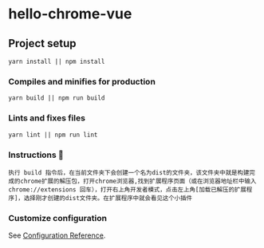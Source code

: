 # hello-chrome-vue

## Project setup
```
yarn install || npm install
```

### Compiles and minifies for production
```
yarn build || npm run build
```

### Lints and fixes files
```
yarn lint || npm run lint
```



### Instructions :dolphin:

```
执行 build 指令后，在当前文件夹下会创建一个名为dist的文件夹，该文件夹中就是构建完成的chrome扩展的解压包，打开chrome浏览器,找到扩展程序页面（或在浏览器地址栏中输入chrome://extensions 回车），打开右上角开发者模式，点击左上角[加载已解压的扩展程序]，选择刚才创建的dist文件夹。在扩展程序中就会看见这个小插件
```



### Customize configuration

See [Configuration Reference](https://cli.vuejs.org/config/).
